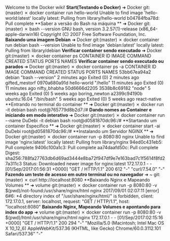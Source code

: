 Welcome to the Docker wiki!
**Start(Testando o Docker)** 
➜ Docker git:(master) ✗ docker container run hello-world Unable to find image 'hello-world:latest' locally latest: Pulling from library/hello-world b04784fba78d: Pull complete 
**Saber a versão do Bash na máquina **
➜ Docker git:(master) ✗ bash --version GNU bash, version 3.2.57(1)-release (x86_64-apple-darwin16) Copyright (C) 2007 Free Software Foundation, Inc. 
**Baixando uma imagem Debian** 
➜ Docker git:(master) ✗ docker container run debian bash --version Unable to find image 'debian:latest' locally latest: Pulling from library/debian 
**Verificar container sendo executado** 
➜ Docker git:(master) ✗ docker container ps CONTAINER ID IMAGE COMMAND CREATED STATUS PORTS NAMES 
**Verificar container sendo executado ou parados** 
➜ Docker git:(master) ✗ docker container ps -a CONTAINER ID IMAGE COMMAND CREATED STATUS PORTS NAMES 53bb67ea94a2 debian "bash --version" 2 minutes ago Exited (0) 2 minutes ago gifted_mestorf 0970a680a91d hello-world "/hello" 11 minutes ago Exited (0) 11 minutes ago nifty_bhabha 50d6666d2205 3538b8c69182 "node" 5 weeks ago Exited (0) 5 weeks ago boring_newton a2399c94190b ubuntu:16.04 "/bin/bash" 5 weeks ago Exited (0) 5 weeks ago react-native 
**Entrando no terminal do container **
➜ Docker git:(master) ✗ docker run -it debian bash root@765779d8b2d7:/# 
**Dando nomes ao Container e iniciando em modo interativo** 
➜ Docker git:(master) ✗ docker container run --name DuDebi -it debian bash root@d0581870dc96:/# 
**Startando um container Específico **
➜ Docker git:(master) ✗ docker container start -ai DuDebi root@d0581870dc96:/# 
**Instalando um Servidor NGINX **
➜ Docker git:(master) ✗ docker container run -p 8080:80 nginx Unable to find image 'nginx:latest' locally latest: Pulling from library/nginx 94ed0c431eb5: Pull complete 9406c100a1c3: Pull complete aa74daafd50c: Pull complete Digest: sha256:788fa27763db6d69ad3444e8ba72f947df9e7e163bad7c1f5614f8fd27a311c3 Status: Downloaded newer image for nginx:latest 172.17.0.1 - - [01/Sep/2017:01:56:31 +0000] "GET / HTTP/1.1" 200 612 "-" "curl/7.54.0" "-" 
**Fazendo um teste de acesso em outro terminal ou no navegador** 
➜ ~ git:(master) ✗ curl http://localhost:8080
**Baixando Nginx e Mapeando Volumes **
➜ volume git:(master) ✗ docker container run -p 8080:80 -v $(pwd)/not-found:/usr/share/nginx/html nginx 2017/09/01 02:07:11 [error] 6#6: *4 directory index of "/usr/share/nginx/html/" is forbidden, client: 172.17.0.1, server: localhost, request: "GET / HTTP/1.1", host: "localhost:8080" 
**Baixando Nginx, Mapeando Volumes e apontando para index do app** 
➜ volume git:(master) ✗ docker container run -p 8080:80 -v $(pwd)/html:/usr/share/nginx/html nginx 172.17.0.1 - - [01/Sep/2017:02:15:16 +0000] "GET / HTTP/1.1" 200 294 "-" "Mozilla/5.0 (Macintosh; Intel Mac OS X 10_12_6) AppleWebKit/537.36 (KHTML, like Gecko) Chrome/60.0.3112.101 Safari/537.36" "-"